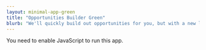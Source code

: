 ```yaml
---
layout: minimal-app-green
title: "Opportunities Builder Green"
blurb: "We'll quickly build out opportunities for you, but with a new look."
---
```


<link rel="manifest" href="manifest.json"/>

<script defer="defer" src="static/js/main.720b87ac.js"></script>

<link href="static/css/main.e6c13ad2.css" rel="stylesheet">

<noscript>You need to enable JavaScript to run this app.</noscript>

<div id="root"></div>
